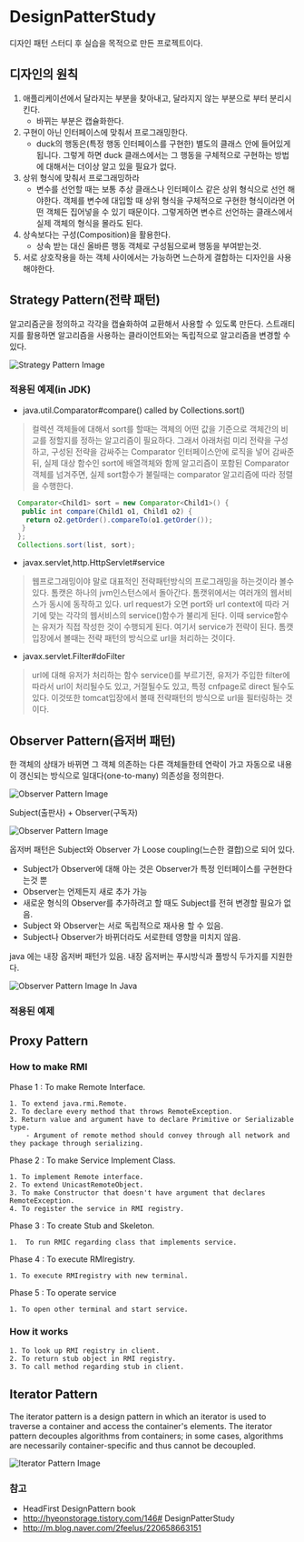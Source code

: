 # DesignPatterStudy
디자인 패턴 스터디 후 실습을 목적으로 만든 프로젝트이다.


## 디자인의 원칙
1. 애플리케이션에서 달라지는 부분을 찾아내고, 달라지지 않는 부분으로 부터 분리시킨다.
	- 바뀌는 부분은 캡슐화한다.	
2. 구현이 아닌 인터페이스에 맞춰서 프로그래밍한다.
	- duck의 행동은(특정 행동 인터페이스를 구현한) 별도의 클래스 안에 들어있게 됩니다.
	그렇게 하면 duck 클래스에서는 그 행동을 구체적으로 구현하는 방법에 대해서는 더이상 알고 있을 필요가 없다.
3. 상위 형식에 맞춰서 프로그래밍하라
	- 변수를 선언할 때는 보통 추상 클래스나 인터페이스 같은 상위 형식으로 선언 해야한다.
	 객체를 변수에 대입할 때 상위 형식을 구체적으로 구현한 형식이라면 어떤 객체든 집어넣을 수 있기 때문이다.
	그렇게하면 변수르 선언하는 클래스에서 실제 객체의 형식을 몰라도 된다.
4. 상속보다는 구성(Composition)을 활용한다.
	- 상속 받는 대신 올바른 행동 객체로 구성됨으로써 행동을 부여받는것.    
5. 서로 상호작용을 하는 객체 사이에서는 가능하면 느슨하게 결합하는 디자인을 사용해야한다.

## Strategy Pattern(전략 패턴)

알고리즘군을 정의하고 각각을 캡슐화하여 교환해서 사용할 수 있도록 만든다. 스트래티지를 활용하면 알고리즘을 사용하는 클라이언트와는 독립적으로 알고리즘을 변경할 수 있다.

![Strategy Pattern Image](http://www.dofactory.com/images/diagrams/net/strategy.gif)

### 적용된 예제(in JDK)

- java.util.Comparator#compare() called by Collections.sort()

> 컬렉션 객체들에 대해서 sort를 할때는 객체의 어떤 값을 기준으로 객체간의 비교를 정할지를 정하는 알고리즘이 필요하다.
그래서 아래처럼 미리 전략을 구성하고, 구성된 전략을 감싸주는 Comparator 인터페이스안에 로직을 넣어 감싸준뒤, 실제 대상 함수인 sort에 배열객체와 함께 알고리즘이 포함된 Comparator 객체를 넘겨주면, 실제 sort함수가 불릴때는 comparator 알고리즘에 따라 정렬을 수행한다.

``` java 
  Comparator<Child1> sort = new Comparator<Child1>() {
   public int compare(Child1 o1, Child1 o2) {
    return o2.getOrder().compareTo(o1.getOrder());
   }
  };
  Collections.sort(list, sort); 
```
 
- javax.servlet,http.HttpServlet#service

> 웹프로그래밍이야 말로 대표적인 전략패턴방식의 프로그래밍을 하는것이라 볼수 있다. 
톰캣은 하나의 jvm인스턴스에서 돌아간다. 톰캣위에서는 여러개의 웹서비스가 동시에 동작하고 있다. 
url request가 오면 port와 url context에  따라 거기에 맞는 각각의 웹서비스의 service()함수가 불리게 된다. 
이때 service함수는 유저가 직접 작성한 것이 수행되게 된다. 여기서 service가 전략이 된다.
톰캣입장에서 볼때는 전략 패턴의 방식으로 url을 처리하는 것이다.


- javax.servlet.Filter#doFilter

> url에 대해 유저가 처리하는 함수 service()를 부르기전, 유저가 주입한 filter에 따라서 url이 처리될수도 있고, 거절될수도 있고, 특정 cnfpage로 direct 될수도 있다. 이것또한 tomcat입장에서 볼때 전략패턴의 방식으로 url을 필터링하는 것이다.


## Observer Pattern(옵저버 패턴)

한 객체의 상태가 바뀌면 그 객체 의존하는 다른 객체들한테 연락이 가고 자동으로 내용이 갱신되는 방식으로 일대다(one-to-many) 의존성을 정의한다.

![Observer Pattern Image](https://upload.wikimedia.org/wikipedia/commons/thumb/8/8d/Observer.svg/500px-Observer.svg.png)

Subject(출판사) + Observer(구독자) 

![Observer Pattern Image](http://cfile28.uf.tistory.com/image/017FA340512434BB31EC10)

옵저버 패턴은 Subject와 Observer 가 Loose coupling(느슨한 결합)으로 되어 있다.

- Subject가 Observer에 대해 아는 것은 Observer가 특정 인터페이스를 구현한다는것 뿐
- Observer는 언제든지 새로 추가 가능
- 새로운 형식의 Observer를 추가하려고 할 때도 Subject를 전혀 변경할 필요가 없음.
- Subject 와 Observer는 서로 독립적으로 재사용 할 수 있음.
- Subject나 Observer가 바뀌더라도 서로한테 영향을 미치지 않음.


java 에는 내장 옵저버 패턴가 있음.
내장 옵저버는 푸시방식과 풀방식 두가지를 지원한다.

![Observer Pattern Image In Java](https://i.stack.imgur.com/l1d3J.png)

### 적용된 예제



## Proxy Pattern

### How to make RMI

Phase 1 : To make Remote Interface.

	1. To extend java.rmi.Remote.
	2. To declare every method that throws RemoteException.
	3. Return value and argument have to declare Primitive or Serializable type.
		- Argument of remote method should convey through all network and they package through serializing.
		
Phase 2 : To make Service Implement Class.

	1. To implement Remote interface.
	2. To extend UnicastRemoteObject.
	3. To make Constructor that doesn't have argument that declares RemoteException.
	4. To register the service in RMI registry.
	
Phase 3 : To create Stub and Skeleton.

	1.  To run RMIC regarding class that implements service.

Phase 4 : To execute RMIregistry.

	1. To execute RMIregistry with new terminal.
	
Phase 5 : To operate service

	1. To open other terminal and start service.

### How it works

	1. To look up RMI registry in client.
	2. To return stub object in RMI registry.
	3. To call method regarding stub in client.
	
## Iterator Pattern

The iterator pattern is a design pattern in which an iterator is used to traverse a container and access the container's elements.
The iterator pattern decouples algorithms from containers;
in some cases, algorithms are necessarily container-specific and thus cannot be decoupled.

![Iterator Pattern Image](https://upload.wikimedia.org/wikipedia/commons/c/c5/W3sDesign_Iterator_Design_Pattern_UML.jpg)


	
### 참고 
- HeadFirst DesignPattern book
- http://hyeonstorage.tistory.com/146# DesignPatterStudy
- http://m.blog.naver.com/2feelus/220658663151
